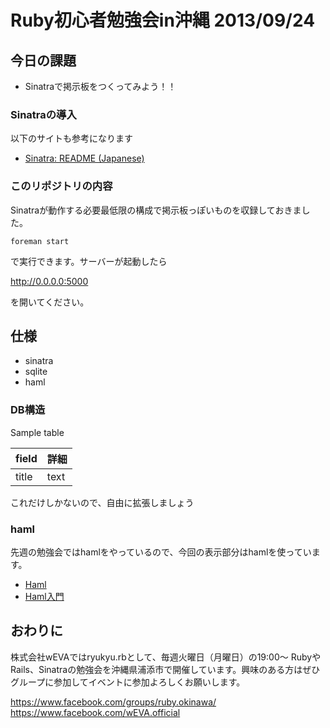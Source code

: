 # Ruby初心者勉強会in沖縄 2013/09/24

## 今日の課題

- Sinatraで掲示板をつくってみよう！！

### Sinatraの導入

以下のサイトも参考になります

- [Sinatra: README (Japanese)](http://www.sinatrarb.com/intro-jp.html)

### このリポジトリの内容

Sinatraが動作する必要最低限の構成で掲示板っぽいものを収録しておきました。

``` foreman start ```

で実行できます。サーバーが起動したら

http://0.0.0.0:5000

を開いてください。

## 仕様

- sinatra
- sqlite
- haml

### DB構造

Sample table

|field|詳細|
|-----|-----|
|title|text|

これだけしかないので、自由に拡張しましょう

### haml

先週の勉強会ではhamlをやっているので、今回の表示部分はhamlを使っています。

- [Haml](http://haml.info/)
- [Haml入門](http://dotinstall.com/lessons/basic_haml)

## おわりに

株式会社wEVAではryukyu.rbとして、毎週火曜日（月曜日）の19:00〜 RubyやRails、Sinatraの勉強会を沖縄県浦添市で開催しています。興味のある方はぜひグループに参加してイベントに参加よろしくお願いします。

https://www.facebook.com/groups/ruby.okinawa/
https://www.facebook.com/wEVA.official

